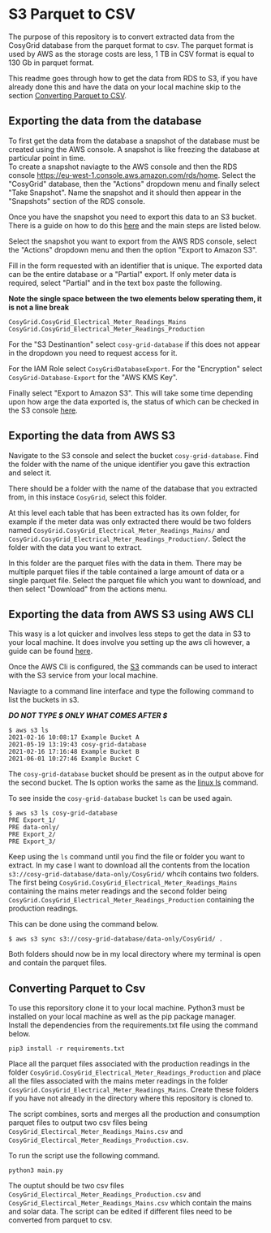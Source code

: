 # S3 Parquet to CSV 
The purpose of this repository is to convert extracted data from the CosyGrid database from the parquet format to csv. The parquet format is used by AWS as the storage costs are less, 1 TB in CSV format is equal to 130 Gb in parquet format. 

This readme goes through how to get the data from RDS to S3, if you have already done this and have the data on your local machine skip to the section [Converting Parquet to CSV](https://github.com/Warren-TUD/S3_Parquet_to_CSV#converting-parquet-to-csv).

## Exporting the data from the database 
To first get the data from the database a snapshot of the database must be created using the AWS console. A snapshot is like freezing the database at particular point in time.   
To create a snapshot naviagte to the AWS console and then the RDS console https://eu-west-1.console.aws.amazon.com/rds/home. Select the "CosyGrid" database, then the "Actions" dropdown menu and finally select "Take Snapshot". Name the snapshot and it should then appear in the "Snapshots" section of the RDS console. 

Once you have the snapshot you need to export this data to an S3 bucket. There is a guide on how to do this [here](https://docs.aws.amazon.com/AmazonRDS/latest/UserGuide/USER_ExportSnapshot.html#USER_ExportSnapshot.Overview) and the main steps are listed below. 

Select the snapshot you want to export from the AWS RDS console, select the "Actions" dropdown menu and then the option "Export to Amazon S3". 

Fill in the form requested with an identifier that is unique. The exported data can be the entire database or a "Partial" export. If only meter data is required, select "Partial" and in the text box paste the following. 

**Note the single space between the two elements below sperating them, it is not a line break**
```
CosyGrid.CosyGrid_Electrical_Meter_Readings_Mains CosyGrid.CosyGrid_Electrical_Meter_Readings_Production
```

For the "S3 Destinantion" select ```cosy-grid-database``` if this does not appear in the dropdown you need to request access for it. 

For the IAM Role select ```CosyGridDatabaseExport```. For the "Encryption" select ```CosyGrid-Database-Export``` for the "AWS KMS Key". 

Finally select "Export to Amazon S3". This will take some time depending upon how arge the data exported is, the status of which can be checked in the S3 console [here](https://s3.console.aws.amazon.com/s3/home?region=eu-west-1).

## Exporting the data from AWS S3
Navigate to the S3 console and select the bucket ```cosy-grid-database```. Find the folder with the name of the unique identifier you gave this extraction and select it. 

There should be a folder with the name of the database that you extracted from, in this instace ```CosyGrid```, select this folder. 

At this level each table that has been extracted has its own folder, for example if the meter data was only extracted there would be two folders named ```CosyGrid.CosyGrid_Electrical_Meter_Readings_Mains/``` and ```CosyGrid.CosyGrid_Electrical_Meter_Readings_Production/```. Select the folder with the data you want to extract. 

In this folder are the parquet files with the data in them. There may be multiple parquet files if the table contained a large amount of data or a single parquet file. Select the parquet file which you want to download, and then select "Download" from the actions menu. 

## Exporting the data from AWS S3 using AWS CLI 
This wasy is a lot quicker and involves less steps to get the data in S3 to your local machine. It does involve you setting up the aws cli however, a guide can be found [here](https://docs.aws.amazon.com/cli/latest/userguide/cli-chap-configure.html).

Once the AWS Cli is configured, the [S3](https://docs.aws.amazon.com/cli/latest/reference/s3/) commands can be used to interact with the S3 service from your local machine. 

Naviagte to a command line interface and type the following command to list the buckets in s3. 

***DO NOT TYPE $ ONLY WHAT COMES AFTER $***
```
$ aws s3 ls
2021-02-16 10:08:17 Example Bucket A
2021-05-19 13:19:43 cosy-grid-database
2021-02-16 17:16:48 Example Bucket B
2021-06-01 10:27:46 Example Bucket C
```
The ```cosy-grid-database``` bucket should be present as in the output above for the second bucket. The ls option works the same as the [linux ls](https://man7.org/linux/man-pages/man1/ls.1.html) command.  

To see inside the ```cosy-grid-database``` bucket ```ls``` can be used again. 
```
$ aws s3 ls cosy-grid-database
PRE Export_1/
PRE data-only/
PRE Export_2/
PRE Export_3/
```
Keep using the ```ls``` command until you find the file or folder you want to extract. In my case I want to download all the contents from the location ```s3://cosy-grid-database/data-only/CosyGrid/``` whcih contains two folders. The first being  ```CosyGrid.CosyGrid_Electrical_Meter_Readings_Mains``` containing the mains meter readings and the second folder being ```CosyGrid.CosyGrid_Electrical_Meter_Readings_Production``` containing the production readings. 

This can be done using the command below. 
```
$ aws s3 sync s3://cosy-grid-database/data-only/CosyGrid/ .
```
Both folders should now be in my local directory where my terminal is open and contain the parquet files. 

## Converting Parquet to Csv
To use this reporsitory clone it to your local machine. Python3 must be installed on your local machine as well as the pip package manager.  
Install the dependencies from the requirements.txt file using the command below. 
```
pip3 install -r requirements.txt
```
Place all the parquet files associated with the production readings in the folder ```CosyGrid.CosyGrid_Electrical_Meter_Readings_Production``` and place all the files associated with the mains meter readings in the folder ```CosyGrid.CosyGrid_Electrical_Meter_Readings_Mains```. Create these folders if you have not already in the directory where this repository is cloned to. 

The script combines, sorts and merges all the production and consumption parquet files to output two csv files being ```CosyGrid_Electircal_Meter_Readings_Mains.csv``` and ```CosyGrid_Electircal_Meter_Readings_Production.csv```. 

To run the script use the following command. 
```
python3 main.py
```

The ouptut should be two csv files ```CosyGrid_Electircal_Meter_Readings_Production.csv``` and ```CosyGrid_Electircal_Meter_Readings_Mains.csv``` which contain the mains and solar data. 
The script can be edited if different files need to be converted from parquet to csv.






